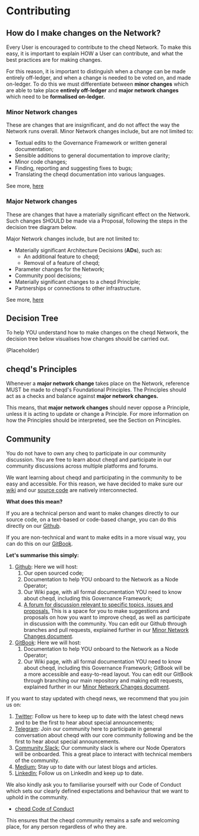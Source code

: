 # Contributing

## How do I make changes on the Network?

Every User is encouraged to contribute to the cheqd Network. To make this easy, it is important to explain HOW a User can contribute, and what the best practices are for making changes. 

For this reason, it is important to distinguish when a change can be made entirely off-ledger, and when a change is needed to be voted on, and made on-ledger. To do this we must differentiate between **minor changes** which are able to take place **entirely off-ledger** and **major network changes** which need to be **formalised on-ledger.**

### **Minor Network changes**

These are changes that are insignificant, and do not affect the way the Network runs overall. Minor Network changes include, but are not limited to:

* Textual edits to the Governance Framework or written general documentation;
* Sensible additions to general documentation to improve clarity;
* Minor code changes;
* Finding, reporting and suggesting fixes to bugs;
* Translating the cheqd documentation into various languages.

See more, [here](https://docs.cheqd.io/cheqd-node/v/gov%2Fdraft1/governance/contributing/how-network-governance-works-user)

### Major Network changes 

These are changes that have a materially significant effect on the Network. Such changes SHOULD be made via a Proposal, following the steps in the decision tree diagram below. 

Major Network changes include, but are not limited to:

* Materially significant Architecture Decisions \(**ADs**\), such as:
  * An additional feature to cheqd;
  * Removal of a feature of cheqd;
* Parameter changes for the Network;
* Community pool decisions;
* Materially significant changes to a cheqd Principle;
* Partnerships or connections to other infrastructure.

See more, [here](https://docs.cheqd.io/cheqd-node/v/gov%2Fdraft1/governance/contributing/major-network-changes)

## Decision Tree

To help YOU understand how to make changes on the cheqd Network, the decision tree below visualises how changes should be carried out.

\(Placeholder\)

## cheqd's Principles

Whenever a **major network change** takes place on the Network, reference MUST be made to cheqd's Foundational Principles. The Principles should act as a checks and balance against **major network changes.**

This means, that **major network changes** should never oppose a Principle, unless it is acting to update or change a Principle. For more information on how the Principles should be interpreted, see the Section on Principles. 

## Community

You do not have to own any cheq to participate in our community discussion. You are free to learn about cheqd and participate in our community discussions across multiple platforms and forums.

We want learning about cheqd and participating in the community to be easy and accessible. For this reason, we have decided to make sure our [wiki](https://docs.cheqd.io/cheqd-node/) and our [source code](https://github.com/cheqd/cheqd-node) are natively interconnected. 

**What does this mean?**

If you are a technical person and want to make changes directly to our source code, on a text-based or code-based change, you can do this directly on our [Github](https://github.com/cheqd/cheqd-node).

If you are non-technical and want to make edits in a more visual way, you can do this on our [GitBook](https://docs.cheqd.io/cheqd-node/).

**Let's summarise this simply:**

1. [Github](https://github.com/cheqd): Here we will host:
   1. Our open sourced code;
   2. Documentation to help YOU onboard to the Network as a Node Operator;
   3. Our Wiki page, with all formal documentation YOU need to know about cheqd, including this Governance Framework;
   4. [A forum for discussion relevant to specific topics, issues and proposals.](https://github.com/cheqd/cheqd-node/discussions) This is a space for you to make suggestions and proposals on how you want to improve cheqd, as well as participate in discussion with the community.   You can edit our Github through branches and pull requests, explained further in our [Minor Network Changes document](https://docs.cheqd.io/cheqd-node/v/gov%2Fdraft1/governance/contributing/how-network-governance-works-user).  
2. [GitBook](https://docs.cheqd.io/cheqd-node/): Here we will host:
   1. Documentation to help YOU onboard to the Network as a Node Operator;
   2. Our Wiki page, with all formal documentation YOU need to know about cheqd, including this Governance Framework;  GitBook will be a more accessible and easy-to-read layout.  You can edit our GitBook through branching our main repository and making edit requests, explained further in our [Minor Network Changes document](https://docs.cheqd.io/cheqd-node/v/gov%2Fdraft1/governance/contributing/how-network-governance-works-user).

If you want to stay updated with cheqd news, we recommend that you join us on:

1. [Twitter](https://twitter.com/cheqd_io): Follow us here to keep up to date with the latest cheqd news and to be the first to hear about special announcements;
2. [Telegram](https://t.me/cheqd): Join our community here to participate in general conversation about cheqd with our core community following and be the first to hear about special announcements.
3. [Community Slack:](https://join.slack.com/t/cheqd-community/shared_invite/zt-toqyo7b7-2g9qDRjx3otd6529dTqeIA) Our community slack is where our Node Operators will be onboarded. This a great place to interact with technical members of the community.  
4. [Medium:](https://blog.cheqd.io/) Stay up to date with our latest blogs and articles.
5. [LinkedIn:](https://www.linkedin.com/company/cheqd-identity/) Follow us on LinkedIn and keep up to date.

We also kindly ask you to familiarise yourself with our Code of Conduct which sets our clearly defined expectations and behaviour that we want to uphold in the community.  

* [cheqd Code of Conduct](https://docs.google.com/document/d/1Rbw-0TMg8PZO85R0SuDKffXnwrDTzcPrSrURPI3el7c/edit)

This ensures that the cheqd community remains a safe and welcoming place, for any person regardless of who they are. 

  




